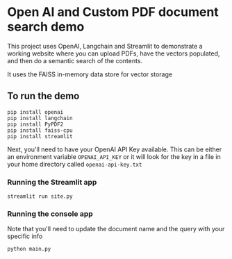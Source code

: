 # Open AI and Custom PDF document search demo

This project uses OpenAI, Langchain and Streamlit to demonstrate a 
working website where you can upload PDFs, have the vectors populated, and
then do a semantic search of the contents.

It uses the FAISS in-memory data store for vector storage

## To run the demo

```
pip install openai
pip install langchain
pip install PyPDF2
pip install faiss-cpu
pip install streamlit
```

Next, you'll need to have your OpenAI API Key available. This can be either an environment variable `OPENAI_API_KEY` or 
it will look for the key in a file in your home directory called `openai-api-key.txt`

### Running the Streamlit app

```
streamlit run site.py
```

### Running the console app
Note that you'll need to update the document name and the query with your specific info
```
python main.py
```